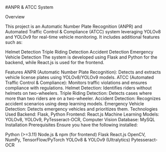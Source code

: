 #ANPR & ATCC System

Overview

This project is an Automatic Number Plate Recognition (ANPR) and Automated Traffic Control & Compliance (ATCC) system leveraging YOLOv8 and YOLOv9 for real-time vehicle monitoring. It includes additional features such as:

Helmet Detection
Triple Riding Detection
Accident Detection
Emergency Vehicle Detection
The system is developed using Flask and Python for the backend, while React.js is used for the frontend.

Features
ANPR (Automatic Number Plate Recognition): Detects and extracts vehicle license plates using YOLOv8/YOLOv9 models.
ATCC (Automated Traffic Control & Compliance): Monitors traffic violations and ensures compliance with regulations.
Helmet Detection: Identifies riders without helmets on two-wheelers.
Triple Riding Detection: Detects cases where more than two riders are on a two-wheeler.
Accident Detection: Recognizes accident scenarios using deep learning models.
Emergency Vehicle Detection: Detects emergency vehicles and prioritizes them.
Technologies Used
Backend: Flask, Python
Frontend: React.js
Machine Learning Models: YOLOv8, YOLOv9, PyTesseract-OCR, Computer Vision
Database: MySQL
Installation
Prerequisites
Ensure you have the following installed:

Python (>=3.11)
Node.js & npm (for frontend)
Flask
React.js
OpenCV, NumPy, TensorFlow/PyTorch
YOLOv8 & YOLOv9 (Ultralytics)
Pytesseract-OCR
